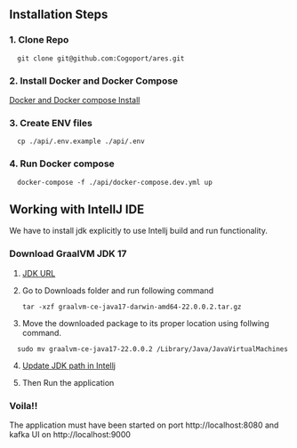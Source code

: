 ## Installation Steps

### 1. Clone Repo
```
  git clone git@github.com:Cogoport/ares.git
```
### 2. Install Docker and Docker Compose
[Docker and Docker compose Install](https://docs.docker.com/desktop/mac/install/)

### 3. Create ENV files

```
  cp ./api/.env.example ./api/.env
```
### 4. Run Docker compose
```
  docker-compose -f ./api/docker-compose.dev.yml up
```   

## Working with IntellJ IDE


We have to install jdk explicitly to use Intellj build and run functionality.
### Download GraalVM JDK 17
1. [JDK URL](https://github.com/graalvm/graalvm-ce-builds/releases/download/vm-22.0.0.2/graalvm-ce-java17-darwin-amd64-22.0.0.2.tar.gz)



2. Go to Downloads folder and run following command
   ```
   tar -xzf graalvm-ce-java17-darwin-amd64-22.0.0.2.tar.gz
   ```
3. Move the downloaded package to its proper location using follwing command.
  ```
    sudo mv graalvm-ce-java17-22.0.0.2 /Library/Java/JavaVirtualMachines
  ```
4. [Update JDK path in Intellj](https://www.jetbrains.com/help/idea/sdk.html#change-project-sdk)


5. Then Run the application
### Voila!!
The application must have been started on port http://localhost:8080 and kafka UI on http://localhost:9000

